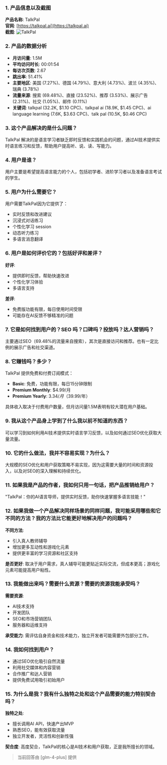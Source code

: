 ### 1. 产品信息以及截图

**产品名称**: TalkPal  
**官网**: [https://talkpal.ai](https://talkpal.ai)  
**截图**: ![TalkPal](https://cdn-images.toolify.ai/168346447262949794.jpg)

### 2. 产品的数据分析

- **月访问量**: 1.5M
- **平均访问时长**: 00:01:54
- **每访次页数**: 2.67
- **跳出率**: 51.41%
- **主要地区**: 美国 (7.27%)、德国 (4.79%)、意大利 (4.73%)、波兰 (4.35%)、瑞典 (3.78%)
- **流量来源**: 搜索 (69.48%)、直接 (23.52%)、推荐 (3.53%)、展示广告 (2.31%)、社交 (1.05%)、邮件 (0.11%)
- **关键词**: talkpal (32.2K, $1.10 CPC)、talkpal ai (18.9K, $1.45 CPC)、ai language learning (7.6K, $3.63 CPC)、talk pal (10.5K, $0.46 CPC)

### 3. 这个产品解决的是什么问题？

TalkPal 解决的是语言学习者缺乏即时反馈和实践机会的问题，通过AI技术提供实时语言练习和反馈，帮助用户提高听、说、读、写能力。

### 4. 用户是谁？

用户主要是希望提高语言能力的个人，包括初学者、进阶学习者以及准备语言考试的学生。

### 5. 用户为什么需要它？

用户需要TalkPal因为它提供了：
- 实时反馈和改进建议
- 沉浸式对话练习
- 个性化学习 session
- 动态听力练习
- 多语言消息翻译

### 6. 用户是如何评价它的？包括好评和差评？

**好评**:
- 提供即时反馈，帮助快速改进
- 个性化学习体验
- 多语言支持

**差评**:
- 免费版功能有限，每日使用时间受限
- 可能存在AI反馈不够精准的问题

### 7. 它是如何找到用户的？SEO 吗？口碑吗？投放吗？达人营销吗？

主要通过SEO（69.48%的流量来自搜索），其次是直接访问和推荐。也有一定比例的展示广告和社交渠道。

### 8. 它赚钱吗？多少？

TalkPal 提供免费和付费订阅模式：
- **Basic**: 免费，功能有限，每日15分钟限制
- **Premium Monthly**: $4.99/月
- **Premium Yearly**: $3.34/月（$39.99/年）

具体收入取决于付费用户数量，但月访问量1.5M表明有较大潜在用户基础。

### 9. 我从这个产品身上学到了什么我以前不知道的东西？

可以学习到如何利用AI技术提供实时语言学习反馈，以及如何通过SEO优化获取大量流量。

### 10. 它的什么做法，我并不容易实现？为什么？

大规模的SEO优化和用户获取策略不易实现，因为这需要大量的时间和资源投入，以及对SEO的深入理解和持续优化。

### 11. 如果我是产品的作者，我如何只用一句话，把产品推销给用户？

"TalkPal：你的AI语言导师，提供实时反馈，助你快速掌握多语言技能！"

### 12. 如果我做一个产品解决同样场景的同样问题，我可能采用哪些和它不同的方法？我的方法比它能更好地解决用户的问题吗？

**不同方法**:
- 引入真人教师辅导
- 增加更多互动性和游戏化元素
- 提供更丰富的学习资源和社区支持

**是否更好**:
取决于用户需求，真人辅导可能更贴近实际交流，但成本更高；游戏化元素可能提高用户粘性。

### 13. 我能做出来吗？需要什么资源？需要的资源我能承受吗？

**需要资源**:
- AI技术支持
- 开发团队
- SEO和市场营销团队
- 服务器和运维支持

**承受能力**:
需评估自身资金和技术能力，独立开发者可能需要外包部分工作。

### 14. 我如何找到用户？

- 通过SEO优化吸引自然流量
- 利用社交媒体和内容营销
- 合作推广和达人营销
- 提供免费试用吸引初始用户

### 15. 为什么是我？我有什么独特之处和这个产品需要的能力特别契合吗？

**独特之处**:
- 擅长调用AI API，快速产出MVP
- 熟悉SEO，能有效获取流量
- 独立开发者，灵活性和创新性强

**契合度**:
高度契合，TalkPal的核心是AI技术和用户获取，正是我所擅长的领域。

> 当前回答由 [glm-4-plus] 提供